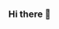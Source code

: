 ### Hi there 👋

<!--
**shijumon/shijumon** is a ✨ _special_ ✨ repository because its `README.md` (this file) appears on your GitHub profile.

Here are some ideas to get you started:

Software Architect with 18+ years of software development experience.

Technical Skills:
 Dotnet Stack: C#, ASP.NET WebApi, ASP.NET Core
 Java Stack: Core Java, Spring Boot, Vertx
 NodeJS Stack : JavaScript, TypeScript, Express
 Front End Stack: Angular, React
 Dotnet Web services, Win-forms, WPF
 OOPS, Design patterns, Architecture design
 Agile methodology, SCRUM
 Database : ORACLE , SQL SERVER, PostgreSQL
 NoSQL Database: MongoDB, Elasticsearch, AWS S3
 Strong fundamentals in OOPS
 Microservices
 Strong ability to understand modern software development frameworks
 Ability to work with new technologies
 Application architecture, framework design
 Dockerized development and deployment.
-->
